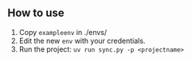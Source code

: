 ## How to use
1. Copy `exampleenv` in ./envs/<projectname>
2. Edit the new `env` with your credentials.
3. Run the project: `uv run sync.py -p <projectname>`